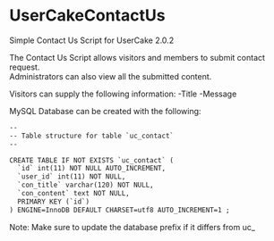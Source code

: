 # UserCakeContactUs
Simple Contact Us Script for UserCake 2.0.2

The Contact Us Script allows visitors and members to submit contact request.  
Administrators can also view all the submitted content.  

Visitors can supply the following information:
-Title
-Message

MySQL Database can be created with the following:

```html
--
-- Table structure for table `uc_contact`
--

CREATE TABLE IF NOT EXISTS `uc_contact` (
  `id` int(11) NOT NULL AUTO_INCREMENT,
  `user_id` int(11) NOT NULL,
  `con_title` varchar(120) NOT NULL,
  `con_content` text NOT NULL,
  PRIMARY KEY (`id`)
) ENGINE=InnoDB DEFAULT CHARSET=utf8 AUTO_INCREMENT=1 ;
````

Note: Make sure to update the database prefix if it differs from uc_
